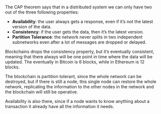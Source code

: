 The CAP theorem says that in a distributed system we can only have two out of the three following properties:

- **Availability**: the user always gets a response, even if it’s not the latest version of the data.
- **Consistency**: if the user gets the data, then it’s the latest version.
- **Partition Tolerance**: the network never splits in two independent subnetworks even after a lot of messages are dropped or delayed.

Blockchains drops the consistency property, but it’s eventually consistent, meaning that there always will be one point in time where the data will be updated. The eventually in Bitcoin is 6 blocks, while in Ethereum is 12 blocks.

The blockchain is partition tolerant, since the whole network can be destroyed, but if there is still a node, this single node can restore the whole network, replicating the information to the other nodes in the network and the blockchain will still be operative.

Availability is also there, since if a node wants to know anything about a transaction it already have all the information it needs.